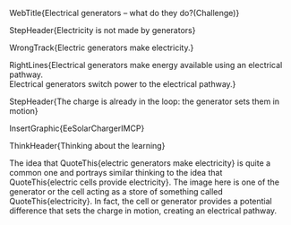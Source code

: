 WebTitle{Electrical generators &ndash; what do they do?(Challenge)}

StepHeader{Electricity is not made by generators}

WrongTrack{Electric generators make electricity.}

RightLines{Electrical generators make energy available using an electrical pathway. <br> Electrical generators switch power to the electrical pathway.}

StepHeader{The charge is already in the loop: the generator sets them in motion}

InsertGraphic{EeSolarChargerIMCP}

ThinkHeader{Thinking about the learning}

The idea that QuoteThis{electric generators make electricity} is quite a common one and portrays similar thinking to the idea that QuoteThis{electric cells provide electricity}. The image here is one of the generator or the cell acting as a store of something called QuoteThis{electricity}. In fact, the cell or generator provides a potential difference that sets the charge in motion, creating an electrical pathway.

